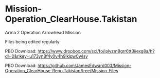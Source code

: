 # Mission-Operation_ClearHouse.Takistan
 Arma 2 Operation Arrowhead Mission
 
 Files being edited regularly

PBO Download:
https://www.dropbox.com/scl/fo/lplyzm8grr6tt3iiexg8a/h?dl=0&rlkey=u173yn8f4y0v4h9lkipw0wlsy

PBO Download:
https://github.com/JamesEdward003/Mission-Operation_ClearHouse-Repo.Takistan/tree/Mission-Files
